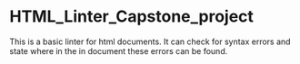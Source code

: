 # HTML_Linter_Capstone_project
This is a basic linter for html documents. It can check for syntax errors and state where in the in document these errors can be found.
